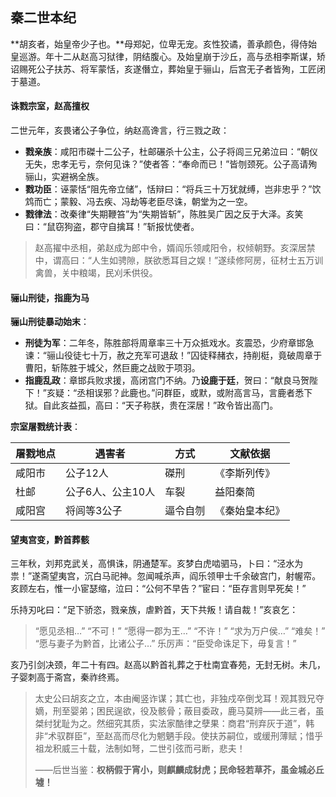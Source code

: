 ## 秦二世本纪​​
**胡亥者，始皇帝少子也​​。**母郑妃，位卑无宠。亥性狡谲，善承颜色，得侍始皇巡游。年十二从赵高习狱律，阴结腹心。及始皇崩于沙丘，高与丞相李斯谋，矫诏赐死公子扶苏、将军蒙恬，亥遂僭立，葬始皇于骊山，后宫无子者皆殉，工匠闭于墓道。

#### 诛戮宗室，赵高擅权​​

二世元年，亥畏诸公子争位，纳赵高谗言，行​​三戮之政​​：

- **戮亲族**：咸阳市磔十二公子，杜邮碾杀十公主，公子将闾三兄弟泣曰：“朝仪无失，忠孝无亏，奈何见诛？”使者答：“奉命而已！”皆刎颈死。公子高请殉骊山，实避祸全族。
- **戮功臣**：诬蒙恬“阻先帝立储”，恬辩曰：“将兵三十万犹就缚，岂非忠乎？”饮鸩而亡；蒙毅、冯去疾、冯劫等老臣尽诛，朝堂为之一空。
- **戮律法**：改秦律“失期鞭笞”为“失期皆斩”，陈胜吴广因之反于大泽。亥笑曰：“鼠窃狗盗，郡守自擒耳！”斩报忧使者。

> 赵高擢中丞相，弟赵成为郎中令，婿阎乐领咸阳令，权倾朝野。亥深居禁中，谓高曰：“人生如骋隙，朕欲悉耳目之娱！”遂续修阿房，征材士五万训禽兽，关中粮竭，民刈禾供役。
>

#### 骊山刑徒，指鹿为马​​

**骊山刑徒暴动始末**：

- **刑徒为军**：二年冬，陈胜部将周章率三十万众抵戏水。亥震恐，少府章邯急谏：“骊山役徒七十万，赦之充军可退敌！”囚徒释赭衣，持削梃，竟破周章于曹阳，斩陈胜于城父，然巨鹿之战败于项羽。
- **指鹿乱政**：章邯兵败求援，高闭宫门不纳。乃**设鹿于廷**，贺曰：“献良马贺陛下！”亥疑：“丞相误邪？此鹿也。”问群臣，或默，或附高言马，言鹿者悉下狱。自此亥益孤，高曰：“天子称朕，贵在深居！”政令皆出高门。

**宗室屠戮统计表**：

| 屠戮地点 | 遇害者            | 方式     | 文献依据       |
| -------- | ----------------- | -------- | -------------- |
| 咸阳市   | 公子12人          | 磔刑     | 《李斯列传》   |
| 杜邮     | 公子6人、公主10人 | 车裂     | 益阳秦简       |
| 咸阳宫   | 将闾等3公子       | 逼令自刎 | 《秦始皇本纪》 |

#### 望夷宫变，黔首葬骸​​

三年秋，刘邦克武关，高惧诛，阴通楚军。亥梦白虎啮驷马，卜曰：“泾水为祟！”遂斋望夷宫，沉白马祀神。忽闻喊杀声，阎乐领甲士千余破宫门，射幄帟。亥顾左右，惟一小宦瑟缩，泣曰：“公何不早告？”宦曰：“臣存言则早死矣！”

乐持刃叱曰：“足下骄恣，戮亲族，虐黔首，天下共叛！请自裁！”亥哀乞：

> “愿见丞相…”
> “不可！”
> “愿得一郡为王…”
> “不许！”
> “求为万户侯…”
> “难矣！”
> “愿与妻子为黔首，比诸公子…”
> 乐厉声：“臣受命诛足下，毋复言！”

亥乃引剑决颈，年二十有四。赵高以​​黔首礼​​葬之于杜南宜春苑，无封无树。未几，子婴刺高于斋宫，秦祚终焉。

> 太史公曰​​
> 胡亥之立，本由阉竖诈谋；其亡也，非独戍卒倒戈耳！观其​​戮兄夺嫡​​，刑至婴弟；​​困民逞欲​​，役及骸骨；​​蔽目委政​​，鹿马莫辨——此三者，虽桀纣犹耻为之。然细究其质，实​​法家酷律之孽果​​：商君“刑弃灰于道”，韩非“术驭群臣”，至赵高而尽化为魍魉手段。使扶苏嗣位，或缓刑薄赋；惜乎祖龙积威三十载，法制如弩，二世引弦而弓断，悲夫！
>
> ——后世当鉴：**权柄假于宵小，则麒麟成豺虎；民命轻若草芥，虽金城必丘墟！**

